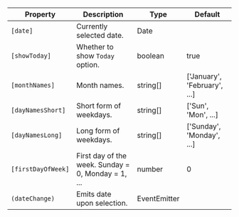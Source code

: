 # <ngl-datepicker>

| Property | Description | Type | Default |
| -------- | ----------- | ---- | ------- |
| `[date]` | Currently selected date. | Date | |
| `[showToday]` | Whether to show `Today` option. | boolean | true |
| `[monthNames]` | Month names. | string[] | ['January', 'February', ...] |
| `[dayNamesShort]` | Short form of weekdays. | string[] | ['Sun', 'Mon', ...] |
| `[dayNamesLong]` | Long form of weekdays. | string[] | ['Sunday', 'Monday', ...] |
| `[firstDayOfWeek]` | First day of the week. Sunday = 0, Monday = 1, ... | number | 0 |
| `(dateChange)` | Emits date upon selection. | EventEmitter<Date> | |
